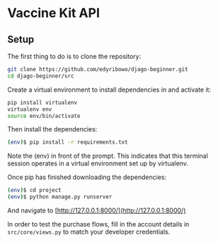 # Vaccine Kit API

## Setup

The first thing to do is to clone the repository:

```bash
git clone https://github.com/edyribowo/djago-beginner.git
cd djago-beginner/src
```
Create a virtual environment to install dependencies in and activate it:
```bash
pip install virtualenv
virtualenv env
source env/bin/activate
```
Then install the dependencies:

```bash
(env)$ pip install -r requirements.txt
```
Note the (env) in front of the prompt. This indicates that this terminal session operates in a virtual environment set up by virtualenv.

Once pip has finished downloading the dependencies:
```bash
(env)$ cd project
(env)$ python manage.py runserver
```
And navigate to [http://127.0.0.1:8000/](http://127.0.0.1:8000/)

In order to test the purchase flows, fill in the account details in ```src/core/views.py``` to match your developer credentials.
